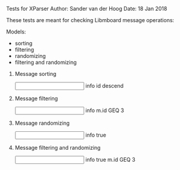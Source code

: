 Tests for XParser
Author: Sander van der Hoog
Date: 18 Jan 2018

These tests are meant for checking Libmboard message operations:

Models:
- sorting
- filtering
- randomizing
- filtering and randomizing

1. Message sorting

      <input>
       <messageName>info</messageName>
       <sort>
        <key>id</key>
        <order>descend</order>
       </sort>
      </input>

2. Message filtering

      <input>
       <messageName>info</messageName>
       <filter>
       <lhs>
       <value>m.id</value>
       </lhs>
       <op>GEQ</op>
       <rhs>
       <value>3</value>
       </rhs>
       </filter>
      </input>


3. Message randomizing

      <input>
       <messageName>info</messageName>
       <random>true</random>
      </input>

4. Message filtering and randomizing

      <input>
       <messageName>info</messageName>
       <random>true</random>
       <filter>
       <lhs>
       <value>m.id</value>
       </lhs>
       <op>GEQ</op>
       <rhs>
       <value>3</value>
       </rhs>
       </filter>
      </input>
